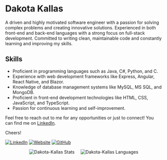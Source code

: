 # Dakota Kallas

A driven and highly motivated software engineer with a passion for solving complex problems and creating innovative solutions. Experienced in both front-end and back-end languages with a strong focus on full-stack development. Committed to writing clean, maintainable code and constantly learning and improving my skills.

## Skills

- Proficient in programming languages such as Java, C#, Python, and C.
- Experience with web development frameworks like Express, Angular, React Native, and Blazor.
- Knowledge of database management systems like MySQL, MS SQL, and MongoDB.
- Proficient in front-end development technologies like HTML, CSS, JavaScript, and TypeScript.
- Passion for continuous learning and self-improvement.

Feel free to reach out to me for any opportunities or just to connect! You can find me on <a href="https://www.linkedin.com/in/dakota-kallas/" target="_blank">LinkedIn</a>.

Cheers!


[![LinkedIn](https://img.shields.io/badge/-LinkedIn-informational?style=flat-square&logo=readme&logoColor=0072b1&colorB=616161&labelColor=ffffff)](https://www.linkedin.com/in/dakota-kallas/)
[![Website](https://img.shields.io/badge/Portfolio-informational?style=flat-square&colorB=616161&labelColor=E5646E&logo=devdotto)](https://dakotakallas.dev)
[![GitHub](https://img.shields.io/badge/-GitHub-informational?style=flat-square&logo=github&logoColor=white&colorB=616161&labelColor=black)](https://github.com/dakota-kallas?tab=repositories)

<p align="center"> <img src="https://github-readme-stats.vercel.app/api?username=dakota-kallas&show_icons=true&theme=react&count_private=true&hide_rank=true&hide=contribs" alt="Dakota-Kallas Stats" /> 
&nbsp;&nbsp;&nbsp;
<img src="https://github-readme-stats.vercel.app/api/top-langs?username=dakota-kallas&show_icons=true&theme=react&count_private=true&layout=compact" alt="Dakota-Kallas Languages" />

<!--
**dakota-kallas/dakota-kallas** is a ✨ _special_ ✨ repository because its `README.md` (this file) appears on your GitHub profile.

Here are some ideas to get you started:

- 🔭 I’m currently working on ...
- 🌱 I’m currently learning ...
- 👯 I’m looking to collaborate on ...
- 🤔 I’m looking for help with ...
- 💬 Ask me about ...
- 📫 How to reach me: ...
- 😄 Pronouns: ...
- ⚡ Fun fact: ...
-->
